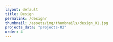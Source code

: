```yaml
---
layout: default
title: Design
permalink: /design/
thumbnail: /assets/img/thumbnails/design_01.jpg
projects_data: "projects-02"
order: 4
---
```


